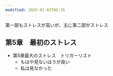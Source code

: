 ```yaml
---
modified: 2025-01-02T00:35
---
```

  

第一部もストレスが高いが、主に第二部がストレス

## 第5章　最初のストレス

- 第5章最大のストレス　トリガーリスト
    - もはや見ないほうが良い
    - 私は見なかった